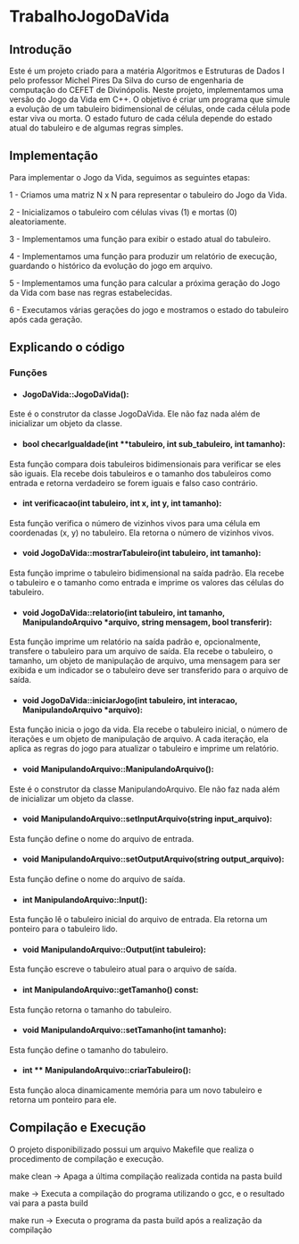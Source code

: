 # TrabalhoJogoDaVida

## Introdução
Este é um projeto criado para a matéria Algoritmos e Estruturas de Dados I pelo professor Michel Pires Da Silva do curso de engenharia de computação do CEFET de Divinópolis.
Neste projeto, implementamos uma versão do Jogo da Vida em C++. O objetivo é criar um programa que simule a evolução de um tabuleiro bidimensional de células, onde cada célula pode estar viva ou morta. O estado futuro de cada célula depende do estado atual do tabuleiro e de algumas regras simples.

## Implementação

Para implementar o Jogo da Vida, seguimos as seguintes etapas:

1 - Criamos uma matriz N x N para representar o tabuleiro do Jogo da Vida.

2 - Inicializamos o tabuleiro com células vivas (1) e mortas (0) aleatoriamente.

3 - Implementamos uma função para exibir o estado atual do tabuleiro.

4 - Implementamos uma função para produzir um relatório de execução, guardando o histórico da evolução do jogo em arquivo.

5 - Implementamos uma função para calcular a próxima geração do Jogo da Vida com base nas regras estabelecidas.

6 - Executamos várias gerações do jogo e mostramos o estado do tabuleiro após cada geração.

## Explicando o código

### Funções

- #### JogoDaVida::JogoDaVida():
Este é o construtor da classe JogoDaVida. Ele não faz nada além de inicializar um objeto da classe.

- #### bool checarIgualdade(int **tabuleiro, int sub_tabuleiro, int tamanho):
Esta função compara dois tabuleiros bidimensionais para verificar se eles são iguais. Ela recebe dois tabuleiros e o tamanho dos tabuleiros como entrada e retorna verdadeiro se forem iguais e falso caso contrário.

- #### int verificacao(int tabuleiro, int x, int y, int tamanho):
Esta função verifica o número de vizinhos vivos para uma célula em coordenadas (x, y) no tabuleiro. Ela retorna o número de vizinhos vivos.

- #### void JogoDaVida::mostrarTabuleiro(int tabuleiro, int tamanho):
Esta função imprime o tabuleiro bidimensional na saída padrão. Ela recebe o tabuleiro e o tamanho como entrada e imprime os valores das células do tabuleiro.

- #### void JogoDaVida::relatorio(int tabuleiro, int tamanho, ManipulandoArquivo *arquivo, string mensagem, bool transferir):
Esta função imprime um relatório na saída padrão e, opcionalmente, transfere o tabuleiro para um arquivo de saída. Ela recebe o tabuleiro, o tamanho, um objeto de manipulação de arquivo, uma mensagem para ser exibida e um indicador se o tabuleiro deve ser transferido para o arquivo de saída.

- #### void JogoDaVida::iniciarJogo(int tabuleiro, int interacao, ManipulandoArquivo *arquivo):
Esta função inicia o jogo da vida. Ela recebe o tabuleiro inicial, o número de iterações e um objeto de manipulação de arquivo. A cada iteração, ela aplica as regras do jogo para atualizar o tabuleiro e imprime um relatório.

- #### void ManipulandoArquivo::ManipulandoArquivo():
Este é o construtor da classe ManipulandoArquivo. Ele não faz nada além de inicializar um objeto da classe.

- #### void ManipulandoArquivo::setInputArquivo(string input_arquivo):
Esta função define o nome do arquivo de entrada.

- #### void ManipulandoArquivo::setOutputArquivo(string output_arquivo):
Esta função define o nome do arquivo de saída.

- #### int ManipulandoArquivo::Input():
Esta função lê o tabuleiro inicial do arquivo de entrada. Ela retorna um ponteiro para o tabuleiro lido.

- #### void ManipulandoArquivo::Output(int tabuleiro):
Esta função escreve o tabuleiro atual para o arquivo de saída.

- #### int ManipulandoArquivo::getTamanho() const:
Esta função retorna o tamanho do tabuleiro.

- #### void ManipulandoArquivo::setTamanho(int tamanho):
Esta função define o tamanho do tabuleiro.

- #### int ** ManipulandoArquivo::criarTabuleiro():
Esta função aloca dinamicamente memória para um novo tabuleiro e retorna um ponteiro para ele.

## Compilação e Execução
O projeto disponibilizado possui um arquivo Makefile que realiza o procedimento de compilação e execução.

make clean -> Apaga a última compilação realizada contida na pasta build

make -> Executa a compilação do programa utilizando o gcc, e o resultado vai para a pasta build

make run -> Executa o programa da pasta build após a realização da compilação
